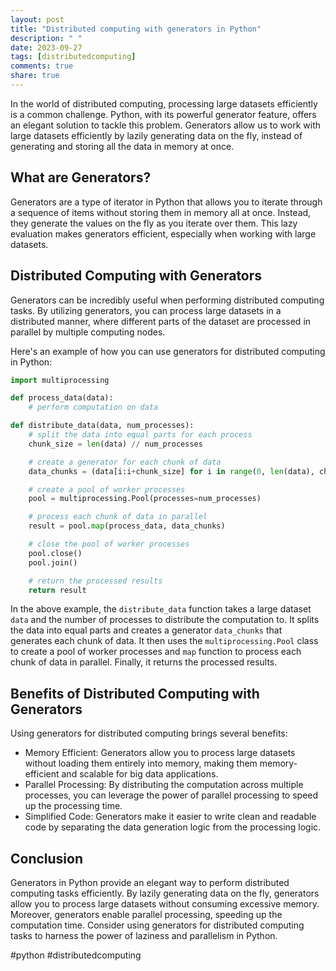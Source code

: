 ```yaml
---
layout: post
title: "Distributed computing with generators in Python"
description: " "
date: 2023-09-27
tags: [distributedcomputing]
comments: true
share: true
---
```


In the world of distributed computing, processing large datasets efficiently is a common challenge. Python, with its powerful generator feature, offers an elegant solution to tackle this problem. Generators allow us to work with large datasets efficiently by lazily generating data on the fly, instead of generating and storing all the data in memory at once.

## What are Generators?

Generators are a type of iterator in Python that allows you to iterate through a sequence of items without storing them in memory all at once. Instead, they generate the values on the fly as you iterate over them. This lazy evaluation makes generators efficient, especially when working with large datasets.

## Distributed Computing with Generators

Generators can be incredibly useful when performing distributed computing tasks. By utilizing generators, you can process large datasets in a distributed manner, where different parts of the dataset are processed in parallel by multiple computing nodes.

Here's an example of how you can use generators for distributed computing in Python:

```python
import multiprocessing

def process_data(data):
    # perform computation on data

def distribute_data(data, num_processes):
    # split the data into equal parts for each process
    chunk_size = len(data) // num_processes

    # create a generator for each chunk of data
    data_chunks = (data[i:i+chunk_size] for i in range(0, len(data), chunk_size))

    # create a pool of worker processes
    pool = multiprocessing.Pool(processes=num_processes)

    # process each chunk of data in parallel
    result = pool.map(process_data, data_chunks)

    # close the pool of worker processes
    pool.close()
    pool.join()

    # return the processed results
    return result
```

In the above example, the `distribute_data` function takes a large dataset `data` and the number of processes to distribute the computation to. It splits the data into equal parts and creates a generator `data_chunks` that generates each chunk of data. It then uses the `multiprocessing.Pool` class to create a pool of worker processes and `map` function to process each chunk of data in parallel. Finally, it returns the processed results.

## Benefits of Distributed Computing with Generators

Using generators for distributed computing brings several benefits:

- Memory Efficient: Generators allow you to process large datasets without loading them entirely into memory, making them memory-efficient and scalable for big data applications.
- Parallel Processing: By distributing the computation across multiple processes, you can leverage the power of parallel processing to speed up the processing time.
- Simplified Code: Generators make it easier to write clean and readable code by separating the data generation logic from the processing logic.

## Conclusion

Generators in Python provide an elegant way to perform distributed computing tasks efficiently. By lazily generating data on the fly, generators allow you to process large datasets without consuming excessive memory. Moreover, generators enable parallel processing, speeding up the computation time. Consider using generators for distributed computing tasks to harness the power of laziness and parallelism in Python.

#python #distributedcomputing